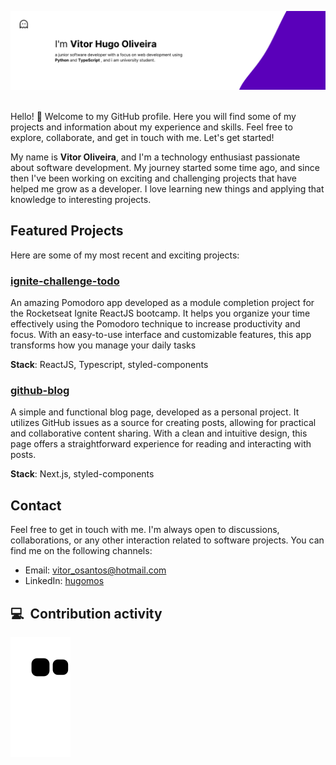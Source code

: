 ![banner](.github/assets/banner.png)
<br><br>

Hello! 👋 Welcome to my GitHub profile. Here you will find some of my projects and information about my experience and skills. Feel free to explore, collaborate, and get in touch with me. Let's get started!

My name is **Vitor Oliveira**, and I'm a technology enthusiast passionate about software development. My journey started some time ago, and since then I've been working on exciting and challenging projects that have helped me grow as a developer. I love learning new things and applying that knowledge to interesting projects.

## Featured Projects

Here are some of my most recent and exciting projects:

### [ignite-challenge-todo](https://todo-ignite-challenge-two.vercel.app/)
An amazing Pomodoro app developed as a module completion project for the Rocketseat Ignite ReactJS bootcamp. It helps you organize your time effectively using the Pomodoro technique to increase productivity and focus. With an easy-to-use interface and customizable features, this app transforms how you manage your daily tasks

**Stack**: ReactJS, Typescript, styled-components 

### [github-blog](https://githubblog.vercel.app/)
A simple and functional blog page, developed as a personal project. It utilizes GitHub issues as a source for creating posts, allowing for practical and collaborative content sharing. With a clean and intuitive design, this page offers a straightforward experience for reading and interacting with posts.

**Stack**: Next.js, styled-components

## Contact

Feel free to get in touch with me. I'm always open to discussions, collaborations, or any other interaction related to software projects. You can find me on the following channels:

- Email: [vitor_osantos@hotmail.com](mailto:vitor_osantos@hotmail.com)
- LinkedIn: [hugomos](https://www.linkedin.com/in/hugomos/)

## 💻 &nbsp;Contribution activity
  
![Snake animation](https://github.com/hugomos/hugomos/blob/output/github-contribution-grid-snake.svg)
